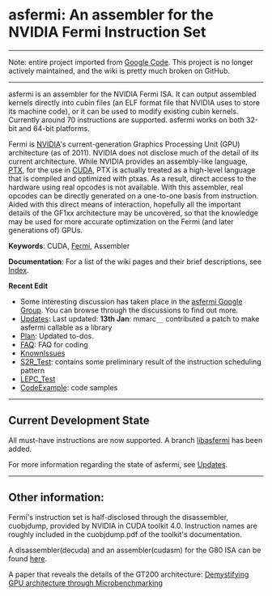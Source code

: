 # asfermi: An assembler for the NVIDIA Fermi Instruction Set

---

Note: entire project imported from [Google
Code](http://code.google.com/p/asfermi). This project is no longer actively
maintained, and the wiki is pretty much broken on GitHub.

---

asfermi is an assembler for the NVIDIA Fermi ISA. It can output assembled kernels directly into cubin files (an ELF format file that NVIDIA uses to store its machine code), or it can be used to modify existing cubin kernels. Currently around 70 instructions are supported. asfermi works on both 32-bit and 64-bit platforms.

Fermi is [NVIDIA](http://en.wikipedia.org/wiki/Nvidia)'s current-generation Graphics Processing Unit (GPU) architecture (as of 2011). NVIDIA does not disclose much of the detail of its current architecture. While NVIDIA provides an assembly-like language, [PTX](http://en.wikipedia.org/wiki/Parallel_Thread_Execution), for the use in [CUDA](http://en.wikipedia.org/wiki/CUDA), PTX is actually treated as a high-level language that is compiled and optimized with ptxas. As a result, direct access to the hardware using real opcodes is not available. With this assembler, real opcodes can be directly generated on a one-to-one basis from instruction. Aided with this direct means of interaction, hopefully all the important details of the GF1xx architecture may be uncovered, so that the knowledge may be used for more accurate optimization on the Fermi (and later generations of) GPUs.

**Keywords**: CUDA, [Fermi](http://en.wikipedia.org/wiki/GeForce_400_Series), Assembler

**Documentation**: For a list of the wiki pages and their brief descriptions, see [Index](../../wiki/IndexPage).

**Recent Edit**
  * Some interesting discussion has taken place in the [asfermi Google Group](http://groups.google.com/group/asfermi). You can browse through the discussions to find out more.
  * [Updates](../../wiki/Updates): Last updated: **13th Jan**: mmarc`__` contributed a patch to make asfermi callable as a library
  * [Plan](../../wiki/Plan): Updated to-dos.
  * [FAQ](../../wiki/FAQ): FAQ for coding
  * [KnownIssues](../../wiki/KnownIssues)
  * [S2R\_Test](../../wiki/S2R_Test): contains some preliminary result of the instruction scheduling pattern
  * [LEPC\_Test](../../wiki/LEPC_Test)
  * [CodeExample](../../wiki/CodeExample): code samples


---

## Current Development State ##
All must-have instructions are now supported.
A branch [libasfermi](http://code.google.com/p/asfermi/source/browse/#svn%2Fbranches%2Flibasfermi) has been added.

For more information regarding the state of asfermi, see [Updates](../../wiki/Updates).


---

## Other information: ##
Fermi's instruction set is half-disclosed through the disassembler, cuobjdump, provided by NVIDIA in CUDA toolkit 4.0. Instruction names are roughly included in the cuobjdump.pdf of the toolkit's documentation.


A disassembler(decuda) and an assembler(cudasm) for the G80 ISA can be found [here](https://github.com/laanwj/decuda/wiki).

A paper that reveals the details of the GT200 architecture: [Demystifying GPU architecture through Microbenchmarking](http://www.stuffedcow.net/files/gpuarch-ispass2010.pdf)
